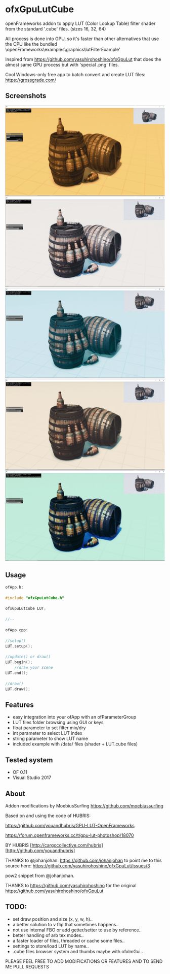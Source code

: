 # ofxGpuLutCube

openFrameworks addon to apply LUT (Color Lookup Table) filter shader from the standard '.cube' files. (sizes 16, 32, 64)

All process is done into GPU, so it's faster than other alternatives that use the CPU like the bundled \openFrameworks\examples\graphics\lutFilterExample'

Inspired from https://github.com/yasuhirohoshino/ofxGpuLut that does the almost same GPU process but with 'special .png' files.

Cool Windows-only free app to batch convert and create LUT files:
https://grossgrade.com/


## Screenshots

![Alt text](/screenshot0.JPG?raw=true "screenshot0")
![Alt text](/screenshot1.JPG?raw=true "screenshot1")
![Alt text](/screenshot2.JPG?raw=true "screenshot2")
![Alt text](/screenshot3.JPG?raw=true "screenshot3")
![Alt text](/screenshot4.JPG?raw=true "screenshot4")


## Usage

```c++
ofApp.h:

#include "ofxGpuLutCube.h"

ofxGpuLutCube LUT;

//--

ofApp.cpp:

//setup()
LUT.setup();

//update() or draw()
LUT.begin();
    //draw your scene
LUT.end();

//draw()
LUT.draw();
```


## Features

- easy integration into your ofApp with an ofParameterGroup
- LUT files folder browsing using GUI or keys
- float parameter to set filter mix/dry
- int parameter to select LUT index 
- string parameter to show LUT name
- included example with /data/ files (shader + LUT.cube files)


## Tested system

- OF 0.11
- Visual Studio 2017


## About

Addon modifications by MoebiusSurfing
https://github.com/moebiussurfing

Based on and using the code of HUBRIS:

https://github.com/youandhubris/GPU-LUT-OpenFrameworks

https://forum.openframeworks.cc/t/gpu-lut-photoshop/18070

BY HUBRIS [http://cargocollective.com/hubris]
[http://github.com/youandhubris]

THANKS to @johanjohan:
https://github.com/johanjohan 
to point me to this source here: 
https://github.com/yasuhirohoshino/ofxGpuLut/issues/3

pow2 snippet from @johanjohan.

THANKS to
https://github.com/yasuhirohoshino 
for the original https://github.com/yasuhirohoshino/ofxGpuLut


## TODO:

- set draw position and size (x, y, w, h)..
- a better solution to v flip that sometimes happens..
- not use internal FBO or add getter/setter to use by reference..
- better handling of arb tex modes..
- a faster loader of files, threaded or cache some files..
- settings to store/load LUT by name..
- .cube files browser system and thumbs maybe with ofxImGui..

PLEASE FEEL FREE TO ADD MODIFICATIONS OR FEATURES AND TO SEND ME PULL REQUESTS